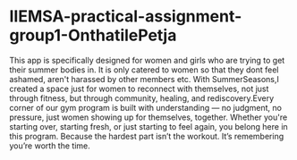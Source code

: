 # IIEMSA-practical-assignment-group1-OnthatilePetja
This app is specifically designed for women and girls who are trying to get their summer bodies in. It is only catered to women so that they dont feel ashamed, aren't harassed by other members etc. With SummerSeasons,I created a space just for women to reconnect with themselves, not just through fitness, but through community, healing, and rediscovery.Every corner of our gym program is built with understanding — no judgment, no pressure, just women showing up for themselves, together. Whether you're starting over, starting fresh, or just starting to feel again, you belong here in this program. Because the hardest part isn’t the workout. It’s remembering you’re worth the time.
